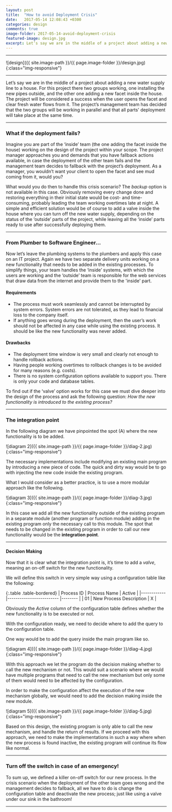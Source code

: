 ```yaml
---
layout: post
title:  "How to avoid Deployment Crisis"
date:   2017-05-14 12:08:43 +0300
categories: design
comments: true
image-folder: 2017-05-14-avoid-deployment-crisis
featured-image: design.jpg
excerpt: Let’s say we are in the middle of a project about adding a new water supply line to a house.
---
```


***

![design]({{ site.image-path }}/{{ page.image-folder }}/design.jpg){:class="img-responsive"}

***

Let’s say we are in the middle of a project about adding a new water supply line to a house. For this project there two groups working, one installing the new pipes outside, and the other one adding a new facet inside the house. The project will be considered a success when the user opens the facet and clear fresh water flows from it. The project’s management team has decided that the two groups will be working in parallel and that all parts' deployment will take place at the same time.

***

### What if the deployment fails?

Imagine you are part of the ‘inside’ team (the one adding the facet inside the house) working on the design of the project within your scope. The project manager approaches you and demands that you have fallback actions available, in case the deployment of the other team fails and the management team decides to fallback with the project’s deployment. As a manager, you wouldn’t want your client to open the facet and see mud coming from it, would you?

What would you do then to handle this crisis scenario? The *backup* option is not available in this case. Obviously removing every change done and restoring everything in their initial state would be cost- and time-consuming, probably leading the team working overtimes late at night. A simple and efficient solution would be of course to add a valve inside the house where you can turn off the new water supply, depending on the status of the ‘outside’ parts of the project, while leaving all the ‘inside’ parts ready to use after successfully deploying them.

***

### From Plumber to Software Engineer…

Now let’s leave the plumbing systems to the plumbers and apply this case on an IT project. Again we have two separate delivery units working on a new functionality that needs to be added in the existing processes. To simplify things, your team handles the ‘inside’ systems, with which the users are working and the ‘outside’ team is responsible for the web services that draw data from the internet and provide them to the 'inside' part.

#### Requirements

- The process must work seamlessly and cannot be interrupted by system errors. System errors are not tolerated, as they lead to financial loss to the company itself.
- If anything goes wrong during the deployment, then the user’s work should not be affected in any case while using the existing process. It should be like the new functionality was never added.

#### Drawbacks

- The deployment time window is very small and clearly not enough to handle rollback actions.
- Having people working overtimes to rollback changes is to be avoided for many reasons (e.g. costs).
- There is no system configuration options available to support you. There is only your code and database tables.

To find out if the ‘valve’ option works for this case we must dive deeper into the design of the process and ask the following question:
*How the new functionality is introduced to the existing process?*

***

### The integration point

In the following diagram we have pinpointed the spot (A) where the new functionality is to be added.

![diagram 2]({{ site.image-path }}/{{ page.image-folder }}/diag-2.jpg){:class="img-responsive"}

The necessary implementations include modifying an existing main program by introducing a new piece of code. The quick and dirty way would be to go with injecting the new code inside the existing program.

What I would consider as a better practice, is to use a more modular approach like the following.

![diagram 3]({{ site.image-path }}/{{ page.image-folder }}/diag-3.jpg){:class="img-responsive"}

In this case we add all the new functionality outside of the existing program in a separate module (another program or function module) adding in the existing program only the necessary call to this module. The spot that needs to be changed in the existing program in order to call our new functionality would be the **integration point**.

***

#### Decision Making

Now that it is clear what the integration point is, it’s time to add a *valve*, meaning an on-off switch for the new functionality.

We will define this switch in very simple way using a configuration table like the following:

{:.table .table-bordered}
| Process ID 	| Process Name            	| Active 	|
|------------	|-------------------------	|--------	|
| 01         	| New Process Description 	| X      	|

Obviously the *Active* column of the configuration table defines whether the new functionality is to be executed or not.

With the configuration ready, we need to decide where to add the query to the configuration table.

One way would be to add the query inside the main program like so.

![diagram 4]({{ site.image-path }}/{{ page.image-folder }}/diag-4.jpg){:class="img-responsive"}

With this approach we let the program do the decision making whether to call the new mechanism or not. This would suit a scenario where we would have multiple programs that need to call the new mechanism but only some of them would need to be affected by the configuration.

In order to make the configuration affect the execution of the new mechanism globally, we would need to add the decision making inside the new module.

![diagram 5]({{ site.image-path }}/{{ page.image-folder }}/diag-5.jpg){:class="img-responsive"}

Based on this design, the existing program is only able to call the new mechanism, and handle the return of results. If we proceed with this approach, we need to make the implementations in such a way where when the new process is found inactive, the existing program will continue its flow like normal.

***

### Turn off the switch in case of an emergency!

To sum up, we defined a killer on-off switch for our new process. In the crisis scenario when the deployment of the other team goes wrong and the management decides to fallback, all we have to do is change the configuration table and deactivate the new process; just like using a valve under our sink in the bathroom!

***
